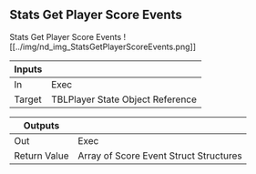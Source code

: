 ## Stats Get Player Score Events
Stats Get Player Score Events
![[../img/nd_img_StatsGetPlayerScoreEvents.png]]

|Inputs||
|--|--|
| In | Exec |
| Target | TBLPlayer State Object Reference |

|Outputs||
|--|--|
| Out | Exec |
| Return Value | Array of Score Event Struct Structures |
